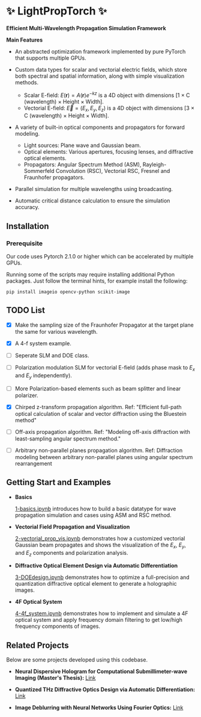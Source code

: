 # ✨ LightPropTorch ✨

**Efficient Multi-Wavelength Propagation Simulation Framework**

**Main Features**

- An abstracted optimization framework implemented by pure PyTorch that supports multiple GPUs.

- Custom data types for scalar and vectorial electric fields, which store both spectral and spatial information, along with simple visualization methods.
    - Scalar E-field: $E(\mathbf{r}) = A(\mathbf{r})e^{-kz}$ is a 4D object with dimensions [1 × C (wavelength) × Height × Width].
    - Vectorial E-field: $\vec{E} = (E_x, E_y, E_z)$ is a 4D object with dimensions [3 × C (wavelength) × Height × Width].

- A variety of built-in optical components and propagators for forward modeling.
    - Light sources: Plane wave and Gaussian beam.
    - Optical elements: Various apertures, focusing lenses, and diffractive optical elements.
    - Propagators: Angular Spectrum Method (ASM), Rayleigh-Sommerfeld Convolution (RSC), Vectorial RSC, Fresnel and Fraunhofer propagators.

- Parallel simulation for multiple wavelengths using broadcasting.

- Automatic critical distance calculation to ensure the simulation accuracy.
    
## Installation

### Prerequisite
Our code uses Pytorch 2.1.0 or higher which can be accelerated by multiple GPUs.

Running some of the scripts may require installing additional Python packages. Just follow the terminal hints, for example install the following:

```shell
pip install imageio opencv-python scikit-image
```

## TODO List

- [x] Make the sampling size of the Fraunhofer Propagator at the target plane the same for various wavelength.

- [x] A 4-f system example.

- [ ] Seperate SLM and DOE class. 

- [ ] Polarization modulation SLM for vectorial E-field (adds phase mask to $E_x$ and $E_y$ independently).

- [ ] More Polarization-based elements such as beam splitter and linear polarizer. 

- [x] Chirped z-transform propagation algorithm. Ref: "Efficient full-path optical calculation of scalar and vector diffraction using the Bluestein method"

- [ ] Off-axis propagation algorithm. Ref: "Modeling off-axis diffraction with least-sampling angular spectrum method."

- [ ] Arbitrary non-parallel planes propagation algorithm. Ref: Diffraction modeling between arbitrary non-parallel planes using angular spectrum rearrangement


## Getting Start and Examples

- **Basics** 

    [1-basics.ipynb](./examples/1-basics.ipynb) introduces how to build a basic datatype for wave propagation simulation and cases using ASM and RSC method.

- **Vectorial Field Propagation and Visualization**

    [2-vectorial_prop_vis.ipynb](./examples/2-vectorial_prop_vis.ipynb) demonstrates how a customized vectorial Gaussian beam propagates and shows the visualization of the $E_x$, $E_y$, and $E_z$ components and polarization analysis.

- **Diffractive Optical Element Design via Automatic Differentiation**

    [3-DOEdesign.ipynb](./examples/3-DOEdesign.ipynb.ipynb) demonstrates how to optimize a full-precision and quantization diffractive optical element to generate a holographic images.

- **4F Optical System**

    [4-4f_system.ipynb](./examples/4-4f_system.ipynb) demonstrates how to implement and simulate a 4F optical system and apply frequency domain filtering to get low/high frequency components of images.

## Related Projects

Below are some projects developed using this codebase.

- **Neural Dispersive Hologram for Computational Submillimeter-wave Imaging (Master's Thesis):** [Link](https://version.aalto.fi/gitlab/shaos3/NeuralDispersiveHologram)

- **Quantized THz Diffractive Optics Design via Automatic Differentiation:** [Link](https://version.aalto.fi/gitlab/shaos3/ad-thz-diffractiveoptics)

- **Image Deblurring with Neural Networks Using Fourier Optics:** [Link](https://github.com/sihan-shao/DeblurNN/tree/master)